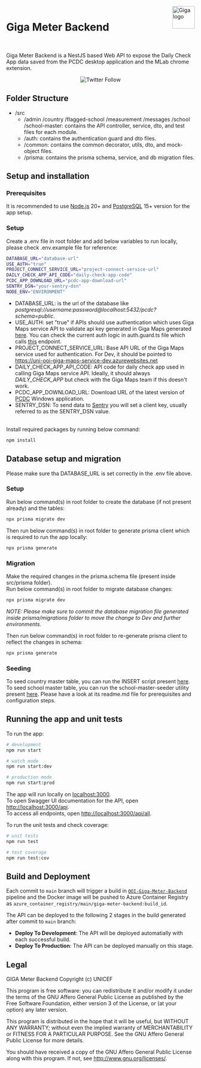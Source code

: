 <a href="https://giga.global/">
    <img src="https://s41713.pcdn.co/wp-content/uploads/2018/11/2020.05_GIGA-visual-identity-guidelines_v1-25.png" alt="Giga logo" title="Giga" align="right" height="60"/>
</a>

# Giga Meter Backend

<br>

Giga Meter Backend is a NestJS based Web API to expose the Daily Check App data saved from the PCDC desktop application and the MLab chrome extension.

<div align="center">

![Twitter Follow](https://img.shields.io/twitter/follow/gigaglobal)

</div>

## Folder Structure

- /src
  - /admin /country /flagged-school /measurement /messages /school /school-master: contains the API controller, service, dto, and test files for each module.
  - /auth: contains the authentication guard and dto files.
  - /common: contains the common decorator, utils, dto, and mock-object files.
  - /prisma: contains the prisma schema, service, and db migration files.

## Setup and installation

### Prerequisites

It is recommended to use [Node.js](https://nodejs.org/) 20+ and [PostgreSQL](https://www.postgresql.org/) 15+ version for the app setup.

### Setup

Create a .env file in root folder and add below variables to run locally, please check .env.example file for reference:

```bash
DATABASE_URL="database-url"
USE_AUTH="true"
PROJECT_CONNECT_SERVICE_URL="project-connect-service-url"
DAILY_CHECK_APP_API_CODE="daily-check-app-code"
PCDC_APP_DOWNLOAD_URL="pcdc-app-download-url"
SENTRY_DSN="your-sentry-dsn"
NODE_ENV="ENVIRONMENT" 
```

- DATABASE_URL: is the url of the database like <i>postgresql://username:password@localhost:5432/pcdc?schema=public</i>.
- USE_AUTH: set "true" if APIs should use authentication which uses Giga Maps service API to validate api key generated in Giga Maps generated [here](https://uni-ooi-giga-maps-frontend-dev.azurewebsites.net/docs/explore-api). You can check the current auth logic in auth.guard.ts file which calls [this](https://uni-ooi-giga-maps-service-dev.azurewebsites.net/api/v1/#/Validate%20Api%20Key/get_api_v1_validate_api_key__apiCode_) endpoint.
- PROJECT_CONNECT_SERVICE_URL: Base API URL of the Giga Maps service used for authentication. For Dev, it should be pointed to https://uni-ooi-giga-maps-service-dev.azurewebsites.net
- DAILY_CHECK_APP_API_CODE: API code for daily check app used in calling Giga Maps service API. Ideally, it should always <i>DAILY_CHECK_APP</i> but check with the Giga Maps team if this doesn't work.
- PCDC_APP_DOWNLOAD_URL: Download URL of the latest version of [PCDC](https://github.com/unicef/project-connect-daily-check-app) Windows application.
- SENTRY_DSN: To send data to [Sentry](https://docs.sentry.io/) you will set a client key, usually referred to as the SENTRY_DSN value.

<br />
Install required packages by running below command:

```bash
npm install
```

## Database setup and migration

Please make sure tha DATABASE_URL is set correctly in the .env file above.<br />

### Setup

Run below command(s) in root folder to create the database (if not present already) and the tables:

```bash
npx prisma migrate dev
```

Then run below command(s) in root folder to generate prisma client which is required to run the app locally:

```bash
npx prisma generate
```

### Migration

Make the required changes in the prisma.schema file (present inside src/prisma folder). <br />
Run below command(s) in root folder to migrate database changes:

```bash
npx prisma migrate dev
```

<i>NOTE: Please make sure to commit the database migration file generated inside prisma/migrations folder to move the change to Dev and further environments.</i>

Then run below command(s) in root folder to re-generate prisma client to reflect the changes in schema:

```bash
npx prisma generate
```

### Seeding

To seed country master table, you can run the INSERT script present [here](https://github.com/unicef/giga-meter-backend/blob/main/src/prisma/scripts/country-insert-script.sql).
<br/>
To seed school master table, you can run the school-master-seeder utility present [here](https://github.com/unicef/giga-meter-backend/tree/main/utility/school-master-seeder). Please have a look at its readme.md file for prerequisites and configuration steps.

## Running the app and unit tests

To run the app:

```bash
# development
npm run start

# watch mode
npm run start:dev

# production mode
npm run start:prod
```

The app will run locally on [localhost:3000](http://localhost:3000/).
<br />
To open Swagger UI documentation for the API, open [http://localhost:3000/api](http://localhost:3000/api).
<br />
To access all endpoints, open [http://localhost:3000/api/all](http://localhost:3000/api/all).

To run the unit tests and check coverage:

```bash
# unit tests
npm run test

# test coverage
npm run test:cov
```

## Build and Deployment

Each commit to `main` branch will trigger a build in [`OOI-Giga-Meter-Backend`](https://unicef.visualstudio.com/OI-Connect/_build?definitionId=1386) pipeline and the Docker image will be pushed to Azure Container Registry as `azure_container_registry/main/giga-meter-backend:build_id`.

The API can be deployed to the following 2 stages in the build generated after commit to `main` branch:

- **Deploy To Development**: The API will be deployed automatially with each successful build.
- **Deploy To Production**: The API can be deployed manually on this stage.

## Legal

GIGA Meter Backend
Copyright (c) UNICEF

This program is free software: you can redistribute it and/or modify
it under the terms of the GNU Affero General Public License as published by
the Free Software Foundation, either version 3 of the License, or
(at your option) any later version.

This program is distributed in the hope that it will be useful,
but WITHOUT ANY WARRANTY; without even the implied warranty of
MERCHANTABILITY or FITNESS FOR A PARTICULAR PURPOSE. See the
GNU Affero General Public License for more details.

You should have received a copy of the GNU Affero General Public License
along with this program. If not, see <http://www.gnu.org/licenses/>.
